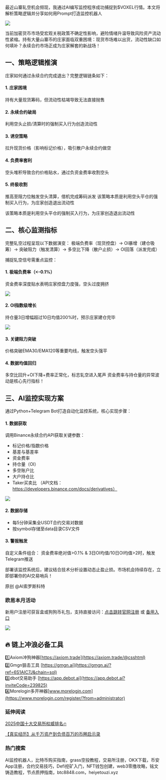 最近山寨轧空机会频现，我通过AI编写监控程序成功捕捉到$VOXEL行情。本文将解析策略逻辑并分享如何用Prompt打造监控机器人

[![](https://307e939.webp.li/20250420182344907.png)](https://btc8848.com/top-10-exchanges)

当前加密货币市场受宏观关税政策不确定性影响，避险情绪升温导致风险资产流动性紧缩。持有大量山寨币的庄家面临双重困境：现货市场难以出货，流动性缺口如何填补？永续合约市场正成为庄家解套的新战场！

## 一、策略逻辑推演
庄家如何通过永续合约完成退出？完整逻辑链条如下：

#### 1. 庄家困境
持有大量现货筹码，但流动性枯竭导致无法直接抛售

#### 2. 永续合约破局
利用空头止损/清算时的强制买入行为创造流动性

#### 3. 诱空策略
拉升现货价格（影响标记价格），吸引散户永续合约做空

#### 4. 负费率套利
空头堆积导致合约价格贴水，通过负资金费率收割空头

#### 5. 终极收割
推高至阻力位触发空头清算，借机完成筹码派发
该策略本质是利用空头平仓的强制买入行为，为庄家创造退出流动性

该策略本质是利用空头平仓的强制买入行为，为庄家创造退出流动性

## 二、核心监测指标
完整轧空过程呈现以下数据演变：
极端负费率（现货控盘）→ OI暴增（建仓吸筹）→ 突破阻力（触发清算）→ 多空比下降（散户止损）→ OI回落（派发完成）

捕捉轧空信号需重点监控：
#### 1. 极端负费率（<-0.1%）
资金费率深度贴水表明庄家控盘力度强，空头过度拥挤

[![](https://307e939.webp.li/20250420182523801.png)](https://btc8848.com/top-10-exchanges)

#### 2. OI指数级增长
持仓量3日增幅超过10日均值200%时，预示庄家建仓完毕

[![](https://307e939.webp.li/20250420182600965.png)](https://btc8848.com/top-10-exchanges)

#### 3. 关键阻力突破
价格突破EMA30/EMA120等重要均线，触发空头强平

#### 4. 数据均值回归
多空比回升+OI下降+费率正常化，标志轧空进入尾声
资金费率与持仓量的异常波动是核心先行指标！

## 三、AI监控实现方案
通过Python+Telegram Bot打造自动化监控系统，核心实现步骤：

#### 1. 数据获取
调用Binance永续合约API获取关键参数：
- 标记价格/指数价格
- 基差与基差率
- 资金费率
- 持仓量（OI）
- 多空账户比
- 大户持仓比
- Taker买卖比
（API文档：https://developers.binance.com/docs/derivatives）

[![](https://307e939.webp.li/20250420182703452.png)](https://btc8848.com/top-10-exchanges)

#### 2. 数据存储
- 每5分钟采集全USDT合约交易对数据
- 按symbol存储至data目录CSV文件

#### 3. 警报触发
自定义条件组合：
资金费率绝对值>0.1% & 3日OI均值/10日OI均值>2时，触发Telegram推送

部署该监控系统后，建议结合技术分析设置动态止盈止损。市场机会持续存在，立即部署你的AI交易哨兵！


原创 @AI索罗斯科特


### 欧易本月活动
新用户注册可获盲盒或狗狗币礼包，支持直接访问：[点击跳转官网注册](https://www.okx.com/zh-hans/join/74873351) 或 [备用入口](https://www.chouyi.world/zh-hans/join/18639032)

[![](https://fe095ec.webp.li/top-10-exchanges-001.jpg)](https://www.chouyi.world/zh-hans/join/18639032)



## 🔥 链上冲浪必备工具
1️⃣Axiom冲狗神器[https://axiom.trade](https://axiom.trade/@csshtml)  
2️⃣Gmgn狙击工具 [https://gmgn.ai](https://gmgn.ai/?ref=6S1AIC7J&chain=sol)  
3️⃣dbot交易助手 [https://app.debot.ai](https://app.debot.ai?inviteCode=239825)  
4️⃣Morelogin多开神器[www.morelogin.com](https://www.morelogin.com/register/?from=administrator)  


### 延伸阅读
[2025中国十大交易所权威排名🔥](https://btc8848.com/top-10-exchanges/)

[【真实经历】从千万资产到负债百万的币圈启示录](https://heiyetouzi.xyz/biquanstory001/)


### 热门搜索
AI监控机器人，比特币购买指南，grass空投教程，交易所注册，OKX下载，币安App注册，合约交易技巧，Defi挖矿入门，NFT钱包创建，web3零撸攻略，铭文铸造教程，节点质押指南，btc8848.com，heiyetouzi.xyz